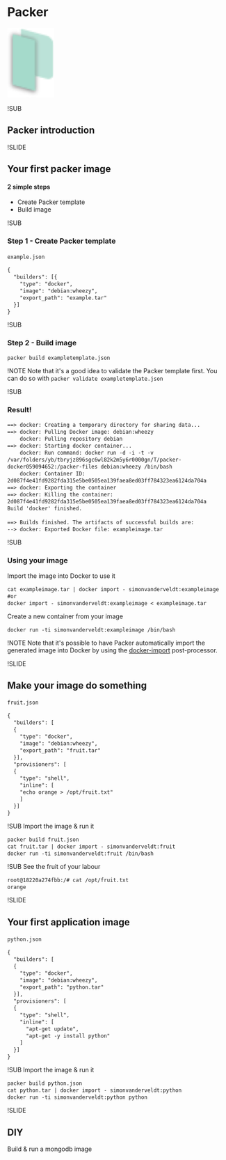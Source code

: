 # Packer
![Packer logo](img/packer.png) <!-- .element: class="noborder" -->


!SUB
## Packer introduction


!SLIDE
## Your first packer image
#### 2 simple steps

- Create Packer template
- Build image


!SUB
### Step 1 - Create Packer template
`example.json`
```
{
  "builders": [{
    "type": "docker",
    "image": "debian:wheezy",
    "export_path": "example.tar"
  }]
}
```

!SUB
### Step 2 - Build image
```
packer build exampletemplate.json
```

!NOTE
Note that it's a good idea to validate the Packer template first.
You can do so with `packer validate exampletemplate.json`


!SUB
### Result! 
```
==> docker: Creating a temporary directory for sharing data...
==> docker: Pulling Docker image: debian:wheezy
    docker: Pulling repository debian
==> docker: Starting docker container...
    docker: Run command: docker run -d -i -t -v /var/folders/yb/tbryjz896sgc6wl82k2m5y6r0000gn/T/packer-docker059094652:/packer-files debian:wheezy /bin/bash
    docker: Container ID: 2d087f4e41fd9282fda315e5be0505ea139faea8ed03ff784323ea6124da704a
==> docker: Exporting the container
==> docker: Killing the container: 2d087f4e41fd9282fda315e5be0505ea139faea8ed03ff784323ea6124da704a
Build 'docker' finished.

==> Builds finished. The artifacts of successful builds are:
--> docker: Exported Docker file: exampleimage.tar
```


!SUB
### Using your image
Import the image into Docker to use it

```
cat exampleimage.tar | docker import - simonvanderveldt:exampleimage
#or
docker import - simonvanderveldt:exampleimage < exampleimage.tar
```

Create a new container from your image
```
docker run -ti simonvanderveldt:exampleimage /bin/bash
```

!NOTE
Note that it's possible to have Packer automatically import the generated image into Docker by using the [docker-import](http://www.packer.io/docs/post-processors/docker-import.html) post-processor.


!SLIDE
## Make your image do something
`fruit.json`
```
{
  "builders": [
  {
    "type": "docker",
    "image": "debian:wheezy",
    "export_path": "fruit.tar"
  }],
  "provisioners": [
  {
    "type": "shell",
    "inline": [
    "echo orange > /opt/fruit.txt"
    ]
  }]
}
```


!SUB
Import the image & run it
```
packer build fruit.json
cat fruit.tar | docker import - simonvanderveldt:fruit
docker run -ti simonvanderveldt:fruit /bin/bash
```


!SUB
See the fruit of your labour
```
root@18220a274fbb:/# cat /opt/fruit.txt
orange
```

!SLIDE
## Your first application image
`python.json`
```
{
  "builders": [
  {
    "type": "docker",
    "image": "debian:wheezy",
    "export_path": "python.tar"
  }],
  "provisioners": [
  {
    "type": "shell",
    "inline": [
      "apt-get update",
      "apt-get -y install python"
    ]
  }]
}
```

!SUB
Import the image & run it
```
packer build python.json
cat python.tar | docker import - simonvanderveldt:python
docker run -ti simonvanderveldt:python python
```


!SLIDE
## DIY
Build & run a mongodb image
